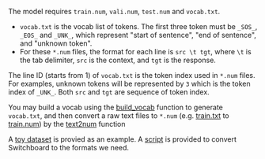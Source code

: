 The model requires `train.num`, `vali.num`, `test.num` and `vocab.txt`.
* `vocab.txt` is the vocab list of tokens. The first three token must be `_SOS_`, `_EOS_` and `_UNK_`, which represent "start of sentence", "end of sentence", and "unknown token".
* For these `*.num` files, the format for each line is `src \t tgt`, where `\t` is the tab delimiter, `src` is the context, and `tgt` is the response. 

The line ID (starts from 1) of `vocab.txt` is the token index used in `*.num` files. For examples, unknown tokens will be represented by `3` which is the token index of `_UNK_`. 
Both `src` and `tgt` are sequence of token index. 

You may build a vocab using the [build_vocab](https://github.com/golsun/NLP-tools/blob/master/data_prepare.py#L266) function to generate `vocab.txt`,
and then convert a raw text files to `*.num` 
(e.g. [train.txt](https://github.com/golsun/SpaceFusion/blob/master/data/toy/train.txt) to [train.num](https://github.com/golsun/SpaceFusion/blob/master/data/toy/train.num))
by the [text2num](https://github.com/golsun/NLP-tools/blob/master/data_prepare.py#L381) function

A [toy dataset](https://github.com/golsun/SpaceFusion/tree/master/data/toy) is provied as an example.
A [script](https://github.com/golsun/SpaceFusion/blob/master/data/switchboard.py) is provided to convert Switchboard to the formats we need. 